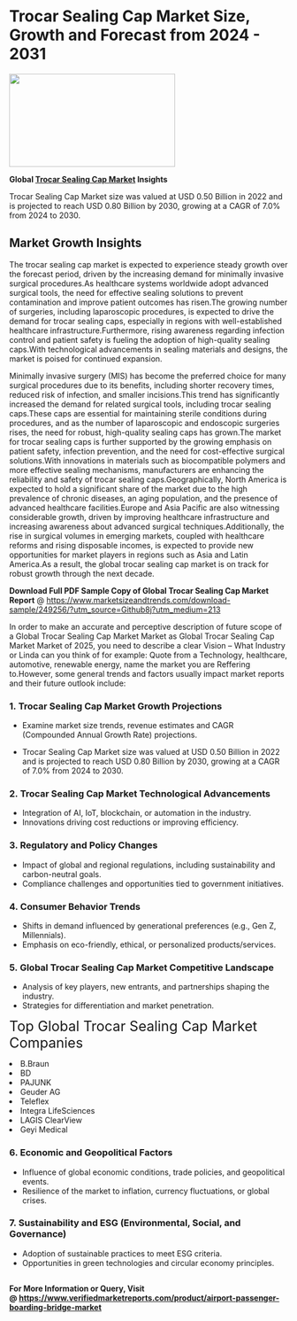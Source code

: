 <H1>Trocar Sealing Cap Market Size, Growth and Forecast from 2024 - 2031</H1><img class="aligncenter size-medium wp-image-584254" src="https://thirdeyenews.in/wp-content/uploads/2024/09/Global-Market-Research-300x168.jpeg" alt="" width="300" height="168" /><p><strong>Global&nbsp;<a href="https://www.marketsizeandtrends.com/download-sample/249256/?utm_source=Github8j?utm_medium=213">Trocar Sealing Cap Market</a> Insights</strong></p><p>Trocar Sealing Cap Market size was valued at USD 0.50 Billion in 2022 and is projected to reach USD 0.80 Billion by 2030, growing at a CAGR of 7.0% from 2024 to 2030.</p><p><h2>Market Growth Insights</h2> <p>The trocar sealing cap market is expected to experience steady growth over the forecast period, driven by the increasing demand for minimally invasive surgical procedures.As healthcare systems worldwide adopt advanced surgical tools, the need for effective sealing solutions to prevent contamination and improve patient outcomes has risen.The growing number of surgeries, including laparoscopic procedures, is expected to drive the demand for trocar sealing caps, especially in regions with well-established healthcare infrastructure.Furthermore, rising awareness regarding infection control and patient safety is fueling the adoption of high-quality sealing caps.With technological advancements in sealing materials and designs, the market is poised for continued expansion.</p> <p>Minimally invasive surgery (MIS) has become the preferred choice for many surgical procedures due to its benefits, including shorter recovery times, reduced risk of infection, and smaller incisions.This trend has significantly increased the demand for related surgical tools, including trocar sealing caps.These caps are essential for maintaining sterile conditions during procedures, and as the number of laparoscopic and endoscopic surgeries rises, the need for robust, high-quality sealing caps has grown.The market for trocar sealing caps is further supported by the growing emphasis on patient safety, infection prevention, and the need for cost-effective surgical solutions.With innovations in materials such as biocompatible polymers and more effective sealing mechanisms, manufacturers are enhancing the reliability and safety of trocar sealing caps.Geographically, North America is expected to hold a significant share of the market due to the high prevalence of chronic diseases, an aging population, and the presence of advanced healthcare facilities.Europe and Asia Pacific are also witnessing considerable growth, driven by improving healthcare infrastructure and increasing awareness about advanced surgical techniques.Additionally, the rise in surgical volumes in emerging markets, coupled with healthcare reforms and rising disposable incomes, is expected to provide new opportunities for market players in regions such as Asia and Latin America.As a result, the global trocar sealing cap market is on track for robust growth through the next decade.</p> <p><span class=""><strong>Download Full PDF Sample Copy of Global Trocar Sealing Cap Market Report</strong> @ <a href="https://www.marketsizeandtrends.com/download-sample/249256/?utm_source=Github8j?utm_medium=213" target="_blank">https://www.marketsizeandtrends.com/download-sample/249256/?utm_source=Github8j?utm_medium=213</a></span></p><p>In order to make an accurate and perceptive description of future scope of a Global&nbsp;Trocar Sealing Cap Market Market as Global&nbsp;Trocar Sealing Cap Market Market of 2025, you need to describe a clear Vision &ndash; What Industry or Linda can you think of for example: Quote from a Technology, healthcare, automotive, renewable energy, name the market you are Reffering to.However, some general trends and factors usually impact market reports and their future outlook include:</p><h3>1.&nbsp;<strong>Trocar Sealing Cap Market Growth Projections</strong></h3><ul><li>Examine market size trends, revenue estimates and CAGR (Compounded Annual Growth Rate) projections.</li><li><p>Trocar Sealing Cap Market size was valued at USD 0.50 Billion in 2022 and is projected to reach USD 0.80 Billion by 2030, growing at a CAGR of 7.0% from 2024 to 2030.</p></li></ul><h3>2.&nbsp;<strong>Trocar Sealing Cap Market Technological Advancements</strong></h3><ul><li>Integration of AI, IoT, blockchain, or automation in the industry.</li><li>Innovations driving cost reductions or improving efficiency.</li></ul><h3>3.&nbsp;<strong>Regulatory and Policy Changes</strong></h3><ul><li>Impact of global and regional regulations, including sustainability and carbon-neutral goals.</li><li>Compliance challenges and opportunities tied to government initiatives.</li></ul><h3>4.&nbsp;<strong>Consumer Behavior Trends</strong></h3><ul><li>Shifts in demand influenced by generational preferences (e.g., Gen Z, Millennials).</li><li>Emphasis on eco-friendly, ethical, or personalized products/services.</li></ul><h3>5.&nbsp;<strong>Global Trocar Sealing Cap Market Competitive Landscape</strong></h3><ul><li>Analysis of key players, new entrants, and partnerships shaping the industry.</li><li>Strategies for differentiation and market penetration.</li></ul><p data-pm-slice="1 1 []"><span style="color: inherit; font-family: inherit; font-size: 25px;">Top Global Trocar Sealing Cap Market Companies</span></p><div class="" data-test-id=""><p><li>B.Braun</li><li> BD</li><li> PAJUNK</li><li> Geuder AG</li><li> Teleflex</li><li> Integra LifeSciences</li><li> LAGIS ClearView</li><li> Geyi Medical</li></p></div><h3>6.&nbsp;<strong>Economic and Geopolitical Factors</strong></h3><ul><li>Influence of global economic conditions, trade policies, and geopolitical events.</li><li>Resilience of the market to inflation, currency fluctuations, or global crises.</li></ul><h3>7.&nbsp;<strong>Sustainability and ESG (Environmental, Social, and Governance)</strong></h3><ul><li>Adoption of sustainable practices to meet ESG criteria.</li><li>Opportunities in green technologies and circular economy principles.</li></ul><h2><strong style="font-size: 14px;">For More Information or Query, Visit @&nbsp;</strong><a style="background-color: #ffffff; font-size: 14px;" href="https://www.marketsizeandtrends.com/report/trocar-sealing-cap-market/" target="_blank">https://www.verifiedmarketreports.com/product/airport-passenger-boarding-bridge-market</a></h2>